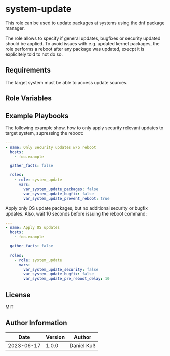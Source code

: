 # system-update

This role can be used to update packages at systems using the dnf package
manager.

The role allows to specify if general updates, bugfixes or security updated
should be applied. To avoid issues with e.g. updated kernel packages, the role
performs a reboot after any package was updated, execpt it is explicitely told
to not do so.

## Requirements

The target system must be able to access update sources.

## Role Variables


## Example Playbooks

The following example show, how to only apply security relevant updates to
target system, supressing the reboot:

~~~yaml
---
- name: Only Security updates w/o reboot
  hosts:
    - foo.example

  gather_facts: false

  roles:
    - role: system_update
      vars:
        var_system_update_packages: false
        var_system_update_bugfix: false
        var_system_update_prevent_reboot: true
~~~

Apply only OS update packages, but no additional security or bugfix updates.
Also, wait 10 seconds before issuing the reboot command:

~~~yaml
---
- name: Apply OS updates
  hosts:
    - foo.example

  gather_facts: false

  roles:
    - role: system_update
      vars:
        var_system_update_security: false
        var_system_update_bugfix: false
        var_system_update_pre_reboot_delay: 10
~~~

## License

MIT

## Author Information

| Date        | Version | Author      |
|-------------|---------|-------------|
| 2023-06-17  | 1.0.0   | Daniel Kuß  |

